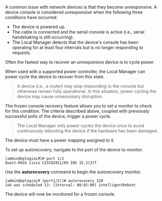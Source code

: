 A common issue with network devices is that they become unresponsive. A device console is considered unresponsive when the following three conditions have occurred:

 - The device is powered up.
 - The cable is connected and the serial console is active (i.e., serial handshaking is still occurring).
 - The Local Manager detects that the device's console has been operating for at least four intervals but is no longer responding to requests.

Often the fastest way to recover an unresponsive device is to cycle power.

When used with a supported power controller, the Local Manager can power cycle the device to recover from this state.

> A device (i.e., a router) may stop responding to the console but otherwise remain fully operational. In this situation, power cycling the device may cause unnecessary disruption.

The frozen console recovery feature allows you to set a monitor to check for this condition. The criteria described above, coupled with previously successful polls of the device, trigger a power cycle.

> The Local Manager only power cycles the device once to avoid continuously rebooting the device if the hardware has been damaged.

The device must have a power mapping assigned to it.

To set up autorecovery, navigate to the port of the device to monitor.

```
[admin@UplogixLM]# port 1/2
Quest-HSGS cisco CISCO2911/K9 IOS 15.2(3)T
```

Use the **autorecovery** command to begin the autorecovery monitor.

```
[admin@UplogixLM (port1/2)]# autorecovery 120
Job was scheduled 13: [Interval: 00:02:00] intelligentReboot
```
The device will now be monitored for a frozen console.